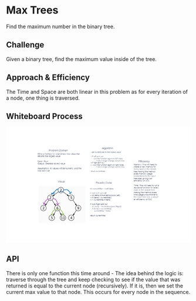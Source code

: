 

# Max Trees
Find the maximum number in the binary tree.

## Challenge
Given a binary tree, find the maximum value inside of the tree.

## Approach & Efficiency
The Time and Space are both linear in this problem as for every iteration of a node, one thing is traversed.

## Whiteboard Process
![Whiteboard](./Code-Challenge-16.png)

## API
There is only one function this time around - The idea behind the logic is: traverse through the tree and keep checking to see
if the value that was returned is equal to the current node (recursively). If it is, then we set the current max value to that node. This occurs for every node in the sequence.
